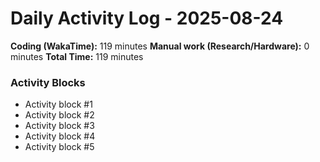 # Daily Activity Log - 2025-08-24

**Coding (WakaTime):** 119 minutes
**Manual work (Research/Hardware):** 0 minutes
**Total Time:** 119 minutes

### Activity Blocks
- Activity block #1
- Activity block #2
- Activity block #3
- Activity block #4
- Activity block #5

